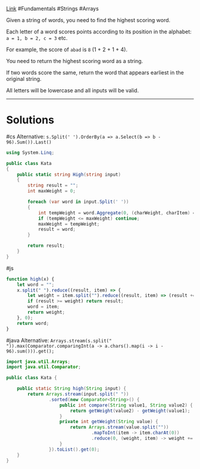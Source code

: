 [Link](https://www.codewars.com/kata/57eb8fcdf670e99d9b000272) #Fundamentals #Strings #Arrays

Given a string of words, you need to find the highest scoring word.

Each letter of a word scores points according to its position in the alphabet: `a = 1, b = 2, c = 3` etc.

For example, the score of `abad` is `8` (1 + 2 + 1 + 4).

You need to return the highest scoring word as a string.

If two words score the same, return the word that appears earliest in the original string.

All letters will be lowercase and all inputs will be valid.

***
# Solutions
#cs
Alternative: `s.Split(' ').OrderBy(a => a.Select(b => b - 96).Sum()).Last()`
```cs
using System.Linq;

public class Kata
{
    public static string High(string input)
    {
        string result = "";
        int maxWeight = 0;

        foreach (var word in input.Split(' '))
        {
            int tempWeight = word.Aggregate(0, (charWeight, charItem) => charWeight += charItem - 96);
            if (tempWeight <= maxWeight) continue;
            maxWeight = tempWeight;
            result = word;
        }

        return result;
    }
}
```

#js 
```js
function high(x) {
    let word = "";
    x.split(" ").reduce((result, item) => {
        let weight = item.split("").reduce((result, item) => (result += item.charCodeAt(0) - 96), 0);
        if (result >= weight) return result;
        word = item;
        return weight;
    }, 0);
    return word;
}
```

#java
Alternative: `Arrays.stream(s.split(" ")).max(Comparator.comparingInt(a -> a.chars().map(i -> i - 96).sum())).get();`

```java
import java.util.Arrays;
import java.util.Comparator;

public class Kata {

    public static String high(String input) {
        return Arrays.stream(input.split(" "))
                .sorted(new Comparator<String>() {
                    public int compare(String value1, String value2) {
                        return getWeight(value2) - getWeight(value1);
                    }
                    private int getWeight(String value) {
                        return Arrays.stream(value.split(""))
                                .mapToInt(item -> item.charAt(0))
                                .reduce(0, (weight, item) -> weight += item - 96);
                    }
                }).toList().get(0);
    }
}
```